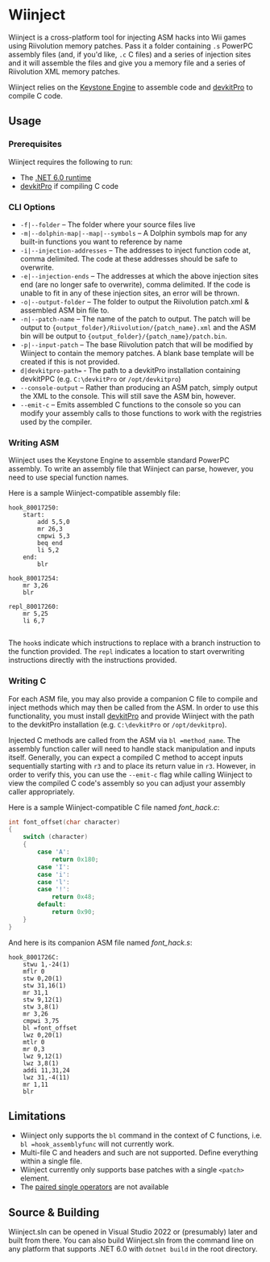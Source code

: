 # Wiinject

Wiinject is a cross-platform tool for injecting ASM hacks into Wii games using Riivolution memory patches. Pass it a folder containing `.s` PowerPC
assembly files (and, if you'd like, `.c` C files) and a series of injection sites and it will assemble the files and give you a memory file and a
series of Riivolution XML memory patches.

Wiinject relies on the [Keystone Engine](https://www.keystone-engine.org/) to assemble code and [devkitPro](https://devkitpro.org/) to compile C code.

## Usage

### Prerequisites
Wiinject requires the following to run:
* The [.NET 6.0 runtime](https://dotnet.microsoft.com/en-us/download/dotnet/6.0)
* [devkitPro](https://devkitpro.org/wiki/Getting_Started) if compiling C code

### CLI Options
* `-f|--folder` &ndash; The folder where your source files live
* `-m|--dolphin-map|--map|--symbols` &ndash; A Dolphin symbols map for any built-in functions you want to reference by name
* `-i|--injection-addresses` &ndash; The addresses to inject function code at, comma delimited. The code at these addresses should be safe to overwrite.
* `-e|--injection-ends` &ndash; The addresses at which the above injection sites end (are no longer safe to overwrite), comma delimited.
                                If the code is unable to fit in any of these injection sites, an error will be thrown.
* `-o|--output-folder` &ndash; The folder to output the Riivolution patch.xml & assembled ASM bin file to.
* `-n|--patch-name` &ndash; The name of the patch to output. The patch will be output to `{output_folder}/Riivolution/{patch_name}.xml`
                            and the ASM bin will be output to `{output_folder}/{patch_name}/patch.bin`.
* `-p|--input-patch` &ndash; The base Riivolution patch that will be modified by Wiinject to contain the memory patches. A blank base template will be created if this is not provided.
* `d|devkitpro-path=` &dash; The path to a devkitPro installation containing devkitPPC (e.g. `C:\devkitPro` or `/opt/devkitpro`)
* `--console-output` &ndash; Rather than producing an ASM patch, simply output the XML to the console. This will still save the ASM bin, however.
* `--emit-c` &ndash; Emits assembled C functions to the console so you can modify your assembly calls to those functions to work with the registries used by the compiler.

### Writing ASM
Wiinject uses the Keystone Engine to assemble standard PowerPC assembly. To write an assembly file that Wiinject can parse, however, you need to use special function names.

Here is a sample Wiinject-compatible assembly file:

```assembly
hook_80017250:
    start:
        add 5,5,0
        mr 26,3
        cmpwi 5,3
        beq end
        li 5,2
    end:
        blr

hook_80017254:
    mr 3,26
    blr

repl_80017260:
    mr 5,25
    li 6,7


```

The `hook`s indicate which instructions to replace with a branch instruction to the function provided. The `repl` indicates a location to start overwriting
instructions directly with the instructions provided.

### Writing C

For each ASM file, you may also provide a companion C file to compile and inject methods which may then be called from the ASM. In order to use this functionality, you must
install [devkitPro](https://devkitpro.org/wiki/Getting_Started) and provide Wiinject with the path to the devkitPro installation (e.g. `C:\devkitPro` or `/opt/devkitpro`).

Injected C methods are called from the ASM via `bl =method_name`. The assembly function caller will need to handle stack manipulation and inputs itself. Generally, you can expect
a compiled C method to accept inputs sequentially starting with `r3` and to place its return value in `r3`. However, in order to verify this, you can use the `--emit-c` flag while
calling Wiinject to view the compiled C code's assembly so you can adjust your assembly caller appropriately.

Here is a sample Wiinject-compatible C file named *font_hack.c*:

```c
int font_offset(char character)
{
    switch (character)
    {
        case 'A':
            return 0x180;
        case 'I':
        case 'i':
        case 'l':
        case '!':
            return 0x48;
        default:
            return 0x90;
    }
}
```

And here is its companion ASM file named *font_hack.s*:

```assembly
hook_8001726C:
    stwu 1,-24(1)
    mflr 0
    stw 0,20(1)
    stw 31,16(1)
    mr 31,1
    stw 9,12(1)
    stw 3,8(1)
    mr 3,26
    cmpwi 3,75
    bl =font_offset
    lwz 0,20(1)
    mtlr 0
    mr 0,3
    lwz 9,12(1)
    lwz 3,8(1)
    addi 11,31,24
    lwz 31,-4(11)
    mr 1,11
    blr
```

## Limitations

* Wiinject only supports the `bl` command in the context of C functions, i.e. `bl =hook_assemblyfunc` will not currently work.
* Multi-file C and headers and such are not supported. Define everything within a single file.
* Wiinject currently only supports base patches with a single `<patch>` element.
* The [paired single operators](https://wiibrew.org/wiki/Paired_single) are not available

## Source & Building

Wiinject.sln can be opened in Visual Studio 2022 or (presumably) later and built from there. You can also build Wiinject.sln from the command line on any platform that
supports .NET 6.0 with `dotnet build` in the root directory.